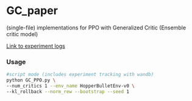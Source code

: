 # GC_paper
(single-file) implementations for PPO with Generalized Critic (Ensemble critic model)

[Link to experiment logs](https://wandb.ai/rlexp/GC_paper/reports/Experimental-Results--VmlldzoyOTg5NTky)

### Usage

```bash
#script mode (includes experiment tracking with wandb) 
python GC_PPO.py \
--num_critics 1 --env_name HopperBulletEnv-v0 \ 
--kl_rollback --norm_rew --bootstrap --seed 1
```
